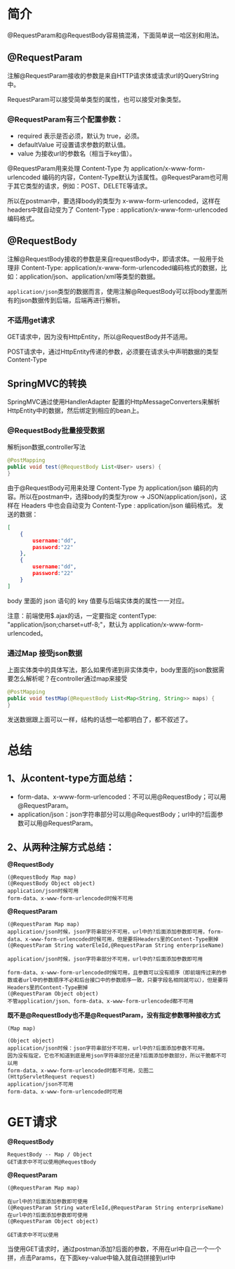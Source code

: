 # 简介
@RequestParam和@RequestBody容易搞混淆，下面简单说一哈区别和用法。
## @RequestParam
注解@RequestParam接收的参数是来自HTTP请求体或请求url的QueryString中。

RequestParam可以接受简单类型的属性，也可以接受对象类型。

### @RequestParam有三个配置参数：

- required 表示是否必须，默认为 true，必须。
- defaultValue 可设置请求参数的默认值。
- value 为接收url的参数名（相当于key值）。


@RequestParam用来处理 Content-Type 为 application/x-www-form-urlencoded 编码的内容，Content-Type默认为该属性。@RequestParam也可用于其它类型的请求，例如：POST、DELETE等请求。

所以在postman中，要选择body的类型为 x-www-form-urlencoded，这样在headers中就自动变为了 Content-Type : application/x-www-form-urlencoded 编码格式。


## @RequestBody

注解@RequestBody接收的参数是来自requestBody中，即请求体。一般用于处理非 Content-Type: application/x-www-form-urlencoded编码格式的数据，比如：application/json、application/xml等类型的数据。

`application/json`类型的数据而言，使用注解@RequestBody可以将body里面所有的json数据传到后端，后端再进行解析。

### 不适用get请求
GET请求中，因为没有HttpEntity，所以@RequestBody并不适用。

POST请求中，通过HttpEntity传递的参数，必须要在请求头中声明数据的类型Content-Type

## SpringMVC的转换
SpringMVC通过使用HandlerAdapter 配置的HttpMessageConverters来解析HttpEntity中的数据，然后绑定到相应的bean上。

### @RequestBody批量接受数据
解析json数据,controller写法
```java
@PostMapping
public void test(@RequestBody List<User> users) {
}
```
由于@RequestBody可用来处理 Content-Type 为 application/json 编码的内容。所以在postman中，选择body的类型为row -> JSON(application/json)，这样在 Headers 中也会自动变为 Content-Type : application/json 编码格式。
发送的数据：

```json
[
    {
        username:"dd",
        password:"22"
    },
    {
        username:"dd",
        password:"22"
	}
]

```
body 里面的 json 语句的 key 值要与后端实体类的属性一一对应。

注意：前端使用$.ajax的话，一定要指定 contentType: "application/json;charset=utf-8;"，默认为 application/x-www-form-urlencoded。

### 通过Map 接受json数据
上面实体类中的具体写法，那么如果传递到非实体类中，body里面的json数据需要怎么解析呢？在controller通过map来接受
```java
@PostMapping
public void testMap(@RequestBody List<Map<String, String>> maps) {
}
```
发送数据跟上面可以一样，结构的话想一哈都明白了，都不叙述了。


# 总结

## **1、从content-type方面总结：**
- form-data、x-www-form-urlencoded：不可以用@RequestBody；可以用@RequestParam。
- application/json：json字符串部分可以用@RequestBody；url中的?后面参数可以用@RequestParam。

 

## **2、从两种注解方式总结：**

**@RequestBody**

```
(@RequestBody Map map)
(@RequestBody Object object)
application/json时候可用
form-data、x-www-form-urlencoded时候不可用
```

**@RequestParam**

```
(@RequestParam Map map)
application/json时候，json字符串部分不可用，url中的?后面添加参数即可用，form-data、x-www-form-urlencoded时候可用，但是要将Headers里的Content-Type删掉
(@RequestParam String waterEleId,@RequestParam String enterpriseName)

application/json时候，json字符串部分不可用，url中的?后面添加参数即可用

form-data、x-www-form-urlencoded时候可用，且参数可以没有顺序（即前端传过来的参数或者url中的参数顺序不必和后台接口中的参数顺序一致，只要字段名相同就可以），但是要将Headers里的Content-Type删掉
(@RequestParam Object object)
不管application/json、form-data、x-www-form-urlencoded都不可用
```

**既不是@RequestBody也不是@RequestParam，没有指定参数哪种接收方式**

```
(Map map)

(Object object)
application/json时候：json字符串部分不可用，url中的?后面添加参数不可用。
因为没有指定，它也不知道到底是用json字符串部分还是?后面添加参数部分，所以干脆都不可以用
form-data、x-www-form-urlencoded时都不可用，见图二
(HttpServletRequest request)
application/json不可用
form-data、x-www-form-urlencoded时可用
```

# **GET请求**

**@RequestBody**

```
RequestBody -- Map / Object
GET请求中不可以使用@RequestBody
```

**@RequestParam**

```
(@RequestParam Map map)

在url中的?后面添加参数即可使用
(@RequestParam String waterEleId,@RequestParam String enterpriseName)
在url中的?后面添加参数即可使用
(@RequestParam Object object)

GET请求中不可以使用
```

当使用GET请求时，通过postman添加?后面的参数，不用在url中自己一个一个拼，点击Params，在下面key-value中输入就自动拼接到url中